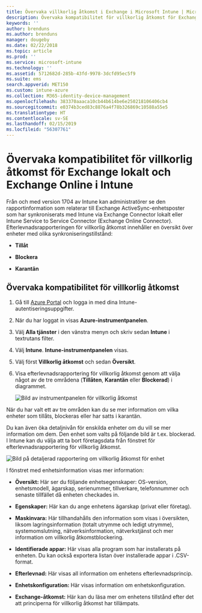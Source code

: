 ```yaml
---
title: Övervaka villkorlig åtkomst i Exchange i Microsoft Intune | Microsoft Intune
description: Övervaka kompatibilitet för villkorlig åtkomst för Exchange lokalt och Exchange Online via Intune Azure Portal.
keywords: ''
author: brenduns
ms.author: brenduns
manager: dougeby
ms.date: 02/22/2018
ms.topic: article
ms.prod: ''
ms.service: microsoft-intune
ms.technology: ''
ms.assetid: 5712682d-285b-43fd-9978-3dcfd95ec5f9
ms.suite: ems
search.appverid: MET150
ms.custom: intune-azure
ms.collection: M365-identity-device-management
ms.openlocfilehash: 383370aaaca10cb44b614be6e250218106406cb4
ms.sourcegitcommit: e0374b3ced83c8876a4f78b326869c10588a55e5
ms.translationtype: HT
ms.contentlocale: sv-SE
ms.lasthandoff: 02/15/2019
ms.locfileid: "56307761"
---
```

# <a name="monitor-conditional-access-compliance-for-on-premises-exchange-and-exchange-online-in-intune"></a>Övervaka kompatibilitet för villkorlig åtkomst för Exchange lokalt och Exchange Online i Intune

Från och med version 1704 av Intune kan administratörer se den rapportinformation som relaterar till Exchange ActiveSync-enhetsposter som har synkroniserats med Intune via Exchange Connector lokalt eller Intune Service to Service Connector (Exchange Online Connector). Efterlevnadsrapporteringen för villkorlig åtkomst innehåller en översikt över enheter med olika synkroniseringstillstånd:

-   **Tillåt**

-   **Blockera**

-   **Karantän**

## <a name="to-monitor-conditional-access-compliance"></a>Övervaka kompatibilitet för villkorlig åtkomst

1.  Gå till [Azure Portal](https://portal.azure.com/) och logga in med dina Intune-autentiseringsuppgifter.

2.  När du har loggat in visas **Azure-instrumentpanelen**.

3.  Välj **Alla tjänster** i den vänstra menyn och skriv sedan **Intune** i textrutans filter.

4.  Välj **Intune**. **Intune-instrumentpanelen** visas.

5.  Välj först **Villkorlig åtkomst** och sedan **Översikt**.

6.  Visa efterlevnadsrapportering för villkorlig åtkomst genom att välja något av de tre områdena (**Tillåten**, **Karantän** eller **Blockerad**) i diagrammet.

    ![Bild av instrumentpanelen för villkorlig åtkomst](./media/CA-reporting-intune-1.png)

När du har valt ett av tre områden kan du se mer information om vilka enheter som tillåts, blockeras eller har satts i karantän.

Du kan även öka detaljnivån för enskilda enheter om du vill se mer information om dem. Den enhet som valts på följande bild är t.ex. blockerad. I Intune kan du välja att ta bort företagsdata från fönstret för efterlevnadsrapportering för villkorlig åtkomst.

![Bild på detaljerad rapportering om villkorlig åtkomst för enhet](./media/CA-reporting-intune-3.png)

I fönstret med enhetsinformation visas mer information:

-   **Översikt:** Här ser du följande enhetsegenskaper: OS-version, enhetsmodell, ägarskap, serienummer, tillverkare, telefonnummer och senaste tillfället då enheten checkades in.

-   **Egenskaper:** Här kan du ange enhetens ägarskap (privat eller företag).

-   **Maskinvara:** Här tillhandahålls den information som visas i översikten, liksom lagringsinformation (totalt utrymme och ledigt utrymme), systemomslutning, nätverksinformation, nätverkstjänst och mer information om villkorlig åtkomstblockering.

-   **Identifierade appar:** Här visas alla program som har installerats på enheten. Du kan också exportera listan över installerade appar i .CSV-format.

-   **Efterlevnad:** Här visas all information om enhetens efterlevnadsprincip.

-   **Enhetskonfiguration:** Här visas information om enhetskonfiguration.

-   **Exchange-åtkomst:** Här kan du läsa mer om enhetens tillstånd efter det att principerna för villkorlig åtkomst har tillämpats.
